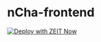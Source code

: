 # nCha-frontend

[![Deploy with ZEIT Now](https://zeit.co/button)](https://zeit.co/new/project?template=https://github.com/zeit/now-examples/tree/master/gatsby)
